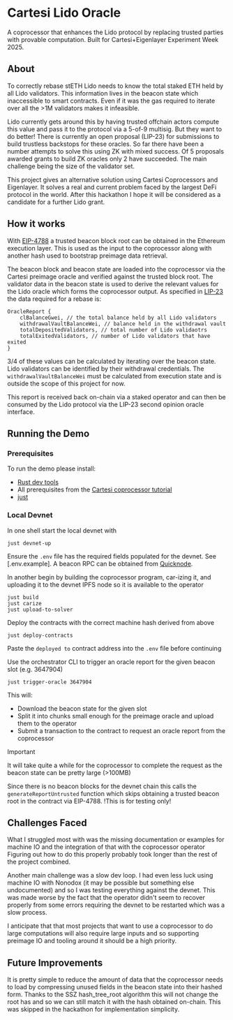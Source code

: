 # Cartesi Lido Oracle

A coprocessor that enhances the Lido protocol by replacing trusted parties with provable computation. Built for Cartesi+Eigenlayer Experiment Week 2025.

## About

To correctly rebase stETH Lido needs to know the total staked ETH held by all Lido validators. This information lives in the beacon state which inaccessible to smart contracts. Even if it was the gas required to iterate over all the >1M validators makes it infeasible.

Lido currently gets around this by having trusted offchain actors compute this value and pass it to the protocol via a 5-of-9 multisig. But they want to do better! There is currently an open proposal (LIP-23) for submissions to build trustless backstops for these oracles. So far there have been a number attempts to solve this using ZK with mixed success. Of 5 proposals awarded grants to build ZK oracles only 2 have succeeded. The main challenge being the size of the validator set.

This project gives an alternative solution using Cartesi Coprocessors and Eigenlayer. It solves a real and current problem faced by the largest DeFi protocol in the world. After this hackathon I hope it will be considered as a candidate for a further Lido grant.

## How it works

With [EIP-4788](https://eips.ethereum.org/EIPS/eip-4788) a trusted beacon block root can be obtained in the Ethereum execution layer. This is used as the input to the coprocessor along with another hash used to bootstrap preimage data retrieval.

The beacon block and beacon state are loaded into the coprocessor via the Cartesi preimage oracle and verified against the trusted block root. The validator data in the beacon state is used to derive the relevant values for the Lido oracle which forms the coprocessor output. As specified in [LIP-23](https://github.com/lidofinance/lido-improvement-proposals/blob/develop/LIPS/lip-23.md) the data required for a rebase is:

```
OracleReport {
    clBalanceGwei, // the total balance held by all Lido validators
	withdrawalVaultBalanceWei, // balance held in the withdrawal vault
	totalDepositedValidators, // total number of Lido validaotrs
	totalExitedValidators, // number of Lido validators that have exited
}
```

3/4 of these values can be calculated by iterating over the beacon state. Lido validators can be identified by their withdrawal credentials. The `withdrawalVaultBalanceWei` must be calculated from execution state and is outside the scope of this project for now.

This report is received back on-chain via a staked operator and can then be consumed by the Lido protocol via the LIP-23 second opinion oracle interface.

## Running the Demo

### Prerequisites

To run the demo please install:

- [Rust dev tools](https://www.rust-lang.org/tools/install)
- All prerequisites from the [Cartesi coprocessor tutorial](https://docs.mugen.builders/cartesi-co-processor-tutorial/installation)
- [just](https://github.com/casey/just)

### Local Devnet

In one shell start the local devnet with

```shell
just devnet-up
```

Ensure the `.env` file has the required fields populated for the devnet. See [.env.example]. A beacon RPC can be obtained from [Quicknode](https://www.quicknode.com/).

In another begin by building the coprocessor program, car-izing it, and uploading it to the devnet IPFS node so it is available to the operator

```shell
just build
just carize
just upload-to-solver
```

Deploy the contracts with the correct machine hash derived from above

```shell
just deploy-contracts
```

Paste the `deployed to` contract address into the `.env` file before continuing

Use the orchestrator CLI to trigger an oracle report for the given beacon slot (e.g. 3647904)

```shell
just trigger-oracle 3647904
```

This will:

- Download the beacon state for the given slot
- Split it into chunks small enough for the preimage oracle and upload them to the operator
- Submit a transaction to the contract to request an oracle report from the coprocessor

> [!IMPORTANT]  
> It will take quite a while for the coprocessor to complete the request as the beacon state can be pretty large (>100MB)

Since there is no beacon blocks for the devnet chain this calls the `generateReportUntrusted` function which skips obtaining a trusted beacon root in the contract via EIP-4788. !This is for testing only!

## Challenges Faced

What I struggled most with was the missing documentation or examples for machine IO and the integration of that with the coprocessor operator Figuring out how to do this properly probably took longer than the rest of the project combined.

Another main challenge was a slow dev loop. I had even less luck using machine IO with Nonodox (it may be possible but something else undocumented) and so I was testing everything against the devnet. This was made worse by the fact that the operator didn't seem to recover properly from some errors requiring the devnet to be restarted which was a slow process.

I anticipate that that most projects that want to use a coprocessor to do large computations will also require large inputs and so supporting preimage IO and tooling around it should be a high priority.

## Future Improvements

It is pretty simple to reduce the amount of data that the coprocessor needs to load by compressing unused fields in the beacon state into their hashed form. Thanks to the SSZ hash_tree_root algorithm this will not change the root has and so we can still match it with the hash obtained on-chain. This was skipped in the hackathon for implementation simplicity.
